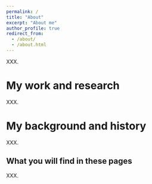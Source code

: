 ```yaml
---
permalink: /
title: "About"
excerpt: "About me"
author_profile: true
redirect_from: 
  - /about/
  - /about.html
---
```


XXX.

My work and research
======
XXX.

My background and history
======
XXX.

What you will find in these pages
------
XXX.
